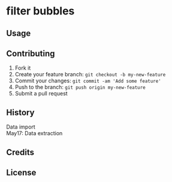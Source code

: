 # filter bubbles #

## Usage ##

## Contributing ##
1. Fork it
2. Create your feature branch: `git checkout -b my-new-feature`
3. Commit your changes: `git commit -am 'Add some feature'`
4. Push to the branch: `git push origin my-new-feature`
5. Submit a pull request

## History ##
Data import  
May17: Data extraction  
## Credits ##

## License ##

